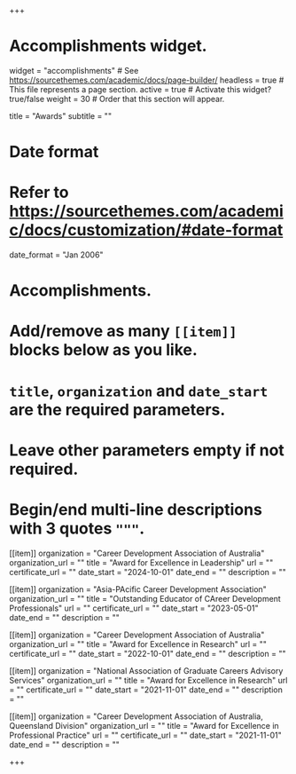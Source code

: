 +++
# Accomplishments widget.
widget = "accomplishments"  # See https://sourcethemes.com/academic/docs/page-builder/
headless = true  # This file represents a page section.
active = true  # Activate this widget? true/false
weight = 30  # Order that this section will appear.

title = "Awards"
subtitle = ""

# Date format
#   Refer to https://sourcethemes.com/academic/docs/customization/#date-format
date_format = "Jan 2006"

# Accomplishments.
#   Add/remove as many `[[item]]` blocks below as you like.
#   `title`, `organization` and `date_start` are the required parameters.
#   Leave other parameters empty if not required.
#   Begin/end multi-line descriptions with 3 quotes `"""`.

[[item]]
  organization = "Career Development Association of Australia"
  organization_url = ""
  title = "Award for Excellence in Leadership"
  url = ""
  certificate_url = ""
  date_start = "2024-10-01"
  date_end = ""
  description = ""

[[item]]
  organization = "Asia-PAcific Career Development Association"
  organization_url = ""
  title = "Outstanding Educator of CAreer Development Professionals"
  url = ""
  certificate_url = ""
  date_start = "2023-05-01"
  date_end = ""
  description = ""
  
[[item]]
  organization = "Career Development Association of Australia"
  organization_url = ""
  title = "Award for Excellence in Research"
  url = ""
  certificate_url = ""
  date_start = "2022-10-01"
  date_end = ""
  description = ""

[[item]]
  organization = "National Association of Graduate Careers Advisory Services"
  organization_url = ""
  title = "Award for Excellence in Research"
  url = ""
  certificate_url = ""
  date_start = "2021-11-01"
  date_end = ""
  description = ""

[[item]]
  organization = "Career Development Association of Australia, Queensland Division"
  organization_url = ""
  title = "Award for Excellence in Professional Practice"
  url = ""
  certificate_url = ""
  date_start = "2021-11-01"
  date_end = ""
  description = ""
  
+++
